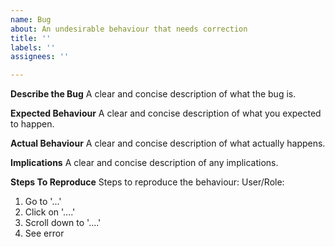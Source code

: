 ```yaml
---
name: Bug
about: An undesirable behaviour that needs correction
title: ''
labels: ''
assignees: ''

---
```


**Describe the Bug**
A clear and concise description of what the bug is.

**Expected Behaviour**
A clear and concise description of what you expected to happen.

**Actual Behaviour**
A clear and concise description of what actually happens.

**Implications**
A clear and concise description of any implications.

**Steps To Reproduce**
Steps to reproduce the behaviour:
User/Role:
1. Go to '...'
2. Click on '....'
3. Scroll down to '....'
4. See error
